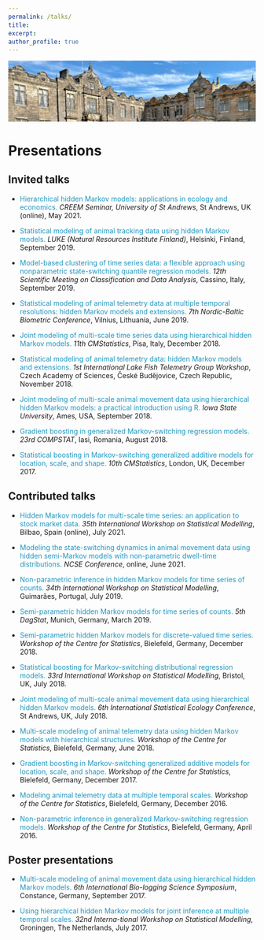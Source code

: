 ```yaml
---
permalink: /talks/
title:
excerpt:
author_profile: true
---
```


<img src='/images/StA.png' width='895'>

Presentations
======

Invited talks
------

- <span style="color: #1f96be;"> Hierarchical hidden Markov models: applications in ecology and economics. </span>
*CREEM Seminar, University of St Andrews*, St Andrews, UK (online), May 2021.

- <span style="color: #1f96be;"> Statistical modeling of animal tracking data using hidden Markov models. </span>
*LUKE (Natural Resources Institute Finland)*, Helsinki, Finland, September 2019.

- <span style="color: #1f96be;"> Model-based clustering of time series data: a flexible approach using nonparametric state-switching quantile regression models. </span>
*12th Scientific Meeting on Classification and Data Analysis*, Cassino, Italy, September 2019.

- <span style="color: #1f96be;"> Statistical modeling of animal telemetry data at multiple temporal resolutions: hidden Markov models and extensions. </span>
*7th Nordic-Baltic Biometric Conference*, Vilnius, Lithuania, June 2019.

- <span style="color: #1f96be;"> Joint modeling of multi-scale time series data using hierarchical hidden Markov models. </span>
*11th CMStatistics*, Pisa, Italy, December 2018.

- <span style="color: #1f96be;"> Statistical modeling of animal telemetry data: hidden Markov models and extensions. </span>
*1st International Lake Fish Telemetry Group Workshop*, Czech Academy of Sciences, České Budějovice, Czech Republic, November 2018.

- <span style="color: #1f96be;"> Joint modeling of multi-scale animal movement data using hierarchical hidden Markov models: a practical introduction using R. </span>
*Iowa State University*, Ames, USA, September 2018.

- <span style="color: #1f96be;"> Gradient boosting in generalized Markov-switching regression models. </span>
*23rd COMPSTAT*, Iasi, Romania, August 2018.

- <span style="color: #1f96be;"> Statistical boosting in Markov-switching generalized additive models for location, scale, and shape. </span>
*10th CMStatistics*, London, UK, December 2017.

Contributed talks
------

- <span style="color: #1f96be;"> Hidden Markov models for multi-scale time series: an application to stock market data. </span>
*35th International Workshop on Statistical Modelling*, Bilbao, Spain (online), July 2021.

- <span style="color: #1f96be;"> Modeling the state-switching dynamics in animal movement data using hidden semi-Markov models with non-parametric dwell-time distributions. </span>
*NCSE Conference*, online, June 2021.

- <span style="color: #1f96be;"> Non-parametric inference in hidden Markov models for time series of counts. </span>
*34th International Workshop on Statistical Modelling*, Guimarães, Portugal, July 2019.

-	<span style="color: #1f96be;"> Semi-parametric hidden Markov models for time series of counts. </span>
*5th DagStat*, Munich, Germany, March 2019.

-	<span style="color: #1f96be;"> Semi-parametric hidden Markov models for discrete-valued time series. </span>
*Workshop of the Centre for Statistics*, Bielefeld, Germany, December 2018.

-	<span style="color: #1f96be;"> Statistical boosting for Markov-switching distributional regression models. </span>
*33rd International Workshop on Statistical Modelling*, Bristol, UK, July 2018.

-	<span style="color: #1f96be;"> Joint modeling of multi-scale animal movement data using hierarchical hidden Markov models. </span>
*6th International Statistical Ecology Conference*, St Andrews, UK, July 2018.

-	<span style="color: #1f96be;"> Multi-scale modeling of animal telemetry data using hidden Markov models with hierarchical structures. </span>
*Workshop of the Centre for Statistics*, Bielefeld, Germany, June 2018.

-	<span style="color: #1f96be;"> Gradient boosting in Markov-switching generalized additive models for location, scale, and shape. </span>
*Workshop of the Centre for Statistics*, Bielefeld, Germany, December 2017.

-	<span style="color: #1f96be;"> Modeling animal telemetry data at multiple temporal scales. </span>
*Workshop of the Centre for Statistics*, Bielefeld, Germany, December 2016.

-	<span style="color: #1f96be;"> Non-parametric inference in generalized Markov-switching regression models. </span>
*Workshop of the Centre for Statistics*, Bielefeld, Germany, April 2016.

Poster presentations
------

-	<span style="color: #1f96be;"> Multi-scale modeling of animal movement data using hierarchical hidden Markov models. </span>
*6th International Bio-logging Science Symposium*, Constance, Germany, September 2017.

-	<span style="color: #1f96be;"> Using hierarchical hidden Markov models for joint inference at multiple temporal scales. </span>
*32nd Interna-tional Workshop on Statistical Modelling*, Groningen, The Netherlands, July 2017.
